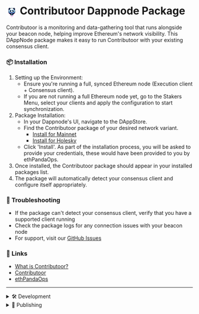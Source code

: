 # <img src="avatar.png" alt="avatar" width="30" height="30" style="vertical-align: middle;"> Contributoor Dappnode Package 

Contributoor is a monitoring and data-gathering tool that runs alongside your beacon node, helping improve Ethereum's network visibility. This DAppNode package makes it easy to run Contributoor with your existing consensus client.

### 📦 Installation

1. Setting up the Environment:
    - Ensure you're running a full, synced Ethereum node (Execution client + Consensus client).
    - If you are not running a full Ethereum node yet, go to the Stakers Menu, select your clients and apply the configuration to start synchronization.
2. Package Installation:
    - In your Dappnode's UI, navigate to the DAppStore.
    - Find the Contributoor package of your desired network variant. 
        - [Install for Mainnet](http://my.dappnode/installer/dnp/contributoor-mainnet.dnp.dappnode.eth) 
        - [Install for Holesky](http://my.dappnode/installer/dnp/contributoor-holesky.dnp.dappnode.eth)
    - Click 'Install'. As part of the installation process, you will be asked to provide your credentials, these would have been provided to you by ethPandaOps.
3. Once installed, the Contributoor package should appear in your installed packages list.
4. The package will automatically detect your consensus client and configure itself appropriately.

### 🤔 Troubleshooting

- If the package can't detect your consensus client, verify that you have a supported client running
- Check the package logs for any connection issues with your beacon node
- For support, visit our [GitHub Issues](https://github.com/ethpandaops/contributoor/issues)

### 🔗 Links

- [What is Contributoor?](https://ethpandaops.io/posts/contributoor-beacon-node-companion/)
- [Contributoor](https://github.com/ethpandaops/contributoor)
- [ethPandaOps](https://ethpandaops.io)

---

<details>
<summary>🛠 Development</summary>

You can get your IPFS address via the Dappnode Admin UI (Packages > System Packages > IPFS > Network). 
There you will find your container IP, with the IPFS port being 5001 by default.

```bash
dappnodesdk build --provider=IPFS_ADDRESS:5001 --variant=[mainnet|holesky]
```

If you want to build/test for all variants, you can replace `--variant` with `--all-variants`.

</details>

<details>
<summary>🔖 Publishing</summary>

By default, every 4 hours, the `auto_check` workflow will run. This will check for new versions `contributoor` and lodge a PR here with the version bump.

Once merged, the `main` workflow will run and publish a new version of the package. This will create a "pre-release". These pre-releases can be tested by searching the IPFS hash DAppStore within the Dappnode Admin UI (DAppNode > Dnp).

> Note: If you're testing a pre-release, you *must* change the IPFS repository address within the Dappnode Admin UI to `https://gateway-dev.ipfs.dappnode.io` (Repository > IPFS > Remote). The package will not be available under the default `https://gateway.ipfs.dappnode.io` until the package has been signed and promoted.
</details>

